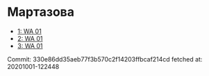 # Мартазова
- [1: WA 01](1.md)
- [2: WA 01](2.md)
- [3: WA 01](3.md)

Commit: 330e86dd35aeb77f3b570c2f14203ffbcaf214cd
 fetched at: 20201001-122448
